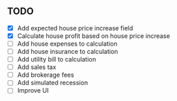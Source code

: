 ## TODO
 - [X] Add expected house price increase field
 - [X] Calculate house profit based on house price increase
 - [ ] Add house expenses to calculation
 - [ ] Add house insurance to calculation
 - [ ] Add utility bill to calculation
 - [ ] Add sales tax
 - [ ] Add brokerage fees
 - [ ] Add simulated recession
 - [ ] Improve UI